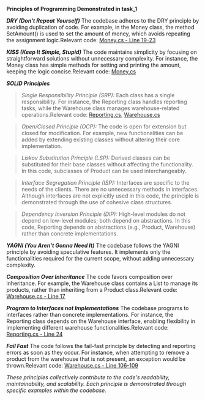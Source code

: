 **Principles of Programming Demonstrated in task_1**

***DRY (Don't Repeat Yourself)*** The codebase adheres to the DRY principle by avoiding duplication of code. For example, in the Money class, the method SetAmount() is used to set the amount of money, which avoids repeating the assignment logic.Relevant code: [Money.cs - Line 19-23](./Console/Money.cs#L19-23)


***KISS (Keep It Simple, Stupid)*** The code maintains simplicity by focusing on straightforward solutions without unnecessary complexity. For instance, the Money class has simple methods for setting and printing the amount, keeping the logic concise.Relevant code: [Money.cs](./Console/Money.cs)


***SOLID Principles***
> *Single Responsibility Principle (SRP):* Each class has a single responsibility. For instance, the Reporting class handles reporting tasks, while the Warehouse class manages warehouse-related operations.Relevant code: [Reporting.cs](./Console/Reporting.cs), [Warehouse.cs](./Console/Warehouse.cs)

> *Open/Closed Principle (OCP):* The code is open for extension but closed for modification. For example, new functionalities can be added by extending existing classes without altering their core implementation.

> *Liskov Substitution Principle (LSP):* Derived classes can be substituted for their base classes without affecting the functionality. In this code, subclasses of Product can be used interchangeably.

> *Interface Segregation Principle (ISP):* Interfaces are specific to the needs of the clients. There are no unnecessary methods in interfaces. Although interfaces are not explicitly used in this code, the principle is demonstrated through the use of cohesive class structures.

> *Dependency Inversion Principle (DIP):* High-level modules do not depend on low-level modules; both depend on abstractions. In this code, Reporting depends on abstractions (e.g., Product, Warehouse) rather than concrete implementations.

***YAGNI (You Aren't Gonna Need It)*** The codebase follows the YAGNI principle by avoiding speculative features. It implements only the functionalities required for the current scope, without adding unnecessary complexity.

***Composition Over Inheritance*** The code favors composition over inheritance. For example, the Warehouse class contains a List<Product> to manage its products, rather than inheriting from a Product class.Relevant code: [Warehouse.cs - Line 17](./Console/Warehouse.cs#L17)

***Program to Interfaces not Implementations*** The codebase programs to interfaces rather than concrete implementations. For instance, the Reporting class depends on the Warehouse interface, enabling flexibility in implementing different warehouse functionalities.Relevant code: [Reporting.cs - Line 24](./Console/Reporting.cs#L24)

***Fail Fast*** The code follows the fail-fast principle by detecting and reporting errors as soon as they occur. For instance, when attempting to remove a product from the warehouse that is not present, an exception would be thrown.Relevant code: [Warehouse.cs - Line 106-109](./Console/Warehouse.cs#L106-109)

*These principles collectively contribute to the code's readability, maintainability, and scalability. Each principle is demonstrated through specific examples within the codebase.*
